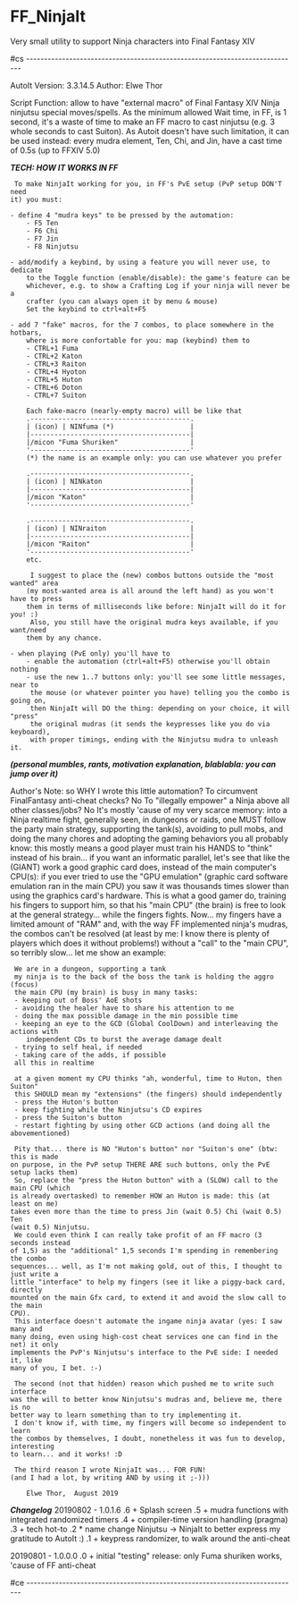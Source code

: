 # FF_NinjaIt
Very small utility to support Ninja characters into Final Fantasy XIV

#cs ----------------------------------------------------------------------------

 AutoIt Version: 3.3.14.5
 Author: Elwe Thor

 Script Function: allow to have "external macro" of Final Fantasy XIV Ninja
	ninjutsu special moves/spells.
	 As the minimum allowed Wait time, in FF, is 1 second, it's a waste of time
	to make an FF macro to cast ninjutsu (e.g. 3 whole seconds to cast Suiton).
	 As Autoit doesn't have such limitation, it can be used instead: every mudra
	element, Ten, Chi, and Jin, have a cast time of 0.5s (up to FFXIV 5.0)


___TECH: HOW IT WORKS IN FF___

	 To make NinjaIt working for you, in FF's PvE setup (PvP setup DON'T need
	it) you must:

	- define 4 "mudra keys" to be pressed by the automation:
		- F5 Ten
		- F6 Chi
		- F7 Jin
		- F8 Ninjutsu

	- add/modify a keybind, by using a feature you will never use, to dedicate
		to the Toggle function (enable/disable): the game's feature can be
		whichever, e.g. to show a Crafting Log if your ninja will never be a
		crafter (you can always open it by menu & mouse)
		Set the keybind to ctrl+alt+F5

	- add 7 "fake" macros, for the 7 combos, to place somewhere in the hotbars,
		where is more confortable for you: map (keybind) them to
		- CTRL+1 Fuma
		- CTRL+2 Katon
		- CTRL+3 Raiton
		- CTRL+4 Hyoton
		- CTRL+5 Huton
		- CTRL+6 Doton
		- CTRL+7 Suiton

		Each fake-macro (nearly-empty macro) will be like that
		.----------------------------------------.
		| (icon) | NINfuma (*)					 |
		|----------------------------------------|
		|/micon "Fuma Shuriken"					 |
		'----------------------------------------'
		(*) the name is an example only: you can use whatever you prefer

		.----------------------------------------.
		| (icon) | NINkaton 					 |
		|----------------------------------------|
		|/micon "Katon"					 		 |
		'----------------------------------------'

		.----------------------------------------.
		| (icon) | NINraiton 					 |
		|----------------------------------------|
		|/micon "Raiton"				 		 |
		'----------------------------------------'
		etc.

		 I suggest to place the (new) combos buttons outside the "most wanted" area
		(my most-wanted area is all around the left hand) as you won't have to press
		them in terms of milliseconds like before: NinjaIt will do it for you! :)
		 Also, you still have the original mudra keys available, if you want/need
		them by any chance.

	- when playing (PvE only) you'll have to
		- enable the automation (ctrl+alt+F5) otherwise you'll obtain nothing
		- use the new 1..7 buttons only: you'll see some little messages, near to
		 the mouse (or whatever pointer you have) telling you the combo is going on,
		 then NinjaIt will DO the thing: depending on your choice, it will "press"
		 the original mudras (it sends the keypresses like you do via keyboard),
		 with proper timings, ending with the Ninjutsu mudra to unleash it.


___(personal mumbles, rants, motivation explanation, blablabla: you can jump over it)___

Author's Note: so WHY I wrote this little automation?
	 To circumvent FinalFantasy anti-cheat checks? No
	 To "illegally empower" a Ninja above all other classes/jobs? No
	 It's mostly 'cause of my very scarce memory: into a Ninja realtime fight,
	generally seen, in dungeons or raids, one MUST follow the party main strategy,
	supporting the tank(s), avoiding to pull mobs, and doing the many chores and
	adopting the gaming behaviors you all probably know: this mostly means a good
	player must train his HANDS to "think" instead of his brain... if you want an
	informatic parallel, let's see that like the (GIANT) work a good graphic card
	does, instead of the main computer's CPU(s): if you ever tried to use the
	"GPU emulation" (graphic card software emulation ran in the main CPU) you saw
	it was thousands times slower than using the graphics card's hardware.
	 This is what a good gamer do, training his fingers to support him, so that
	his "main CPU" (the brain) is free to look at the general strategy... while
	the fingers fights.
	 Now... my fingers have a limited amount of "RAM" and, with the way FF
	implemented ninja's mudras, the combos can't be resolved (at least by me: I
	know there is plenty of players which does it without problems!) without a
	"call" to the "main CPU", so terribly slow... let me show an example:

	 We are in a dungeon, supporting a tank
	 my ninja is to the back of the boss the tank is holding the aggro (focus)
	 the main CPU (my brain) is busy in many tasks:
	 - keeping out of Boss' AoE shots
	 - avoiding the healer have to share his attention to me
	 - doing the max possible damage in the min possible time
	 - keeping an eye to the GCD (Global CoolDown) and interleaving the actions with
		independent CDs to burst the average damage dealt
	 - trying to self heal, if needed
	 - taking care of the adds, if possible
	 all this in realtime

	 at a given moment my CPU thinks "ah, wonderful, time to Huton, then Suiton"
	 this SHOULD mean my "extensions" (the fingers) should independently
	 - press the Huton's button
	 - keep fighting while the Ninjutsu's CD expires
	 - press the Suiton's button
	 - restart fighting by using other GCD actions (and doing all the abovementioned)

	 Pity that... there is NO "Huton's button" nor "Suiton's one" (btw: this is made
	on purpose, in the PvP setup THERE ARE such buttons, only the PvE setup lacks them)
	 So, replace the "press the Huton button" with a (SLOW) call to the main CPU (which
	is already overtasked) to remember HOW an Huton is made: this (at least on me)
	takes even more than the time to press Jin (wait 0.5) Chi (wait 0.5) Ten
	(wait 0.5) Ninjutsu.
	 We could even think I can really take profit of an FF macro (3 seconds instead
	of 1,5) as the "additional" 1,5 seconds I'm spending in remembering the combo
	sequences... well, as I'm not making gold, out of this, I thought to just write a
	little "interface" to help my fingers (see it like a piggy-back card, directly
	mounted on the main Gfx card, to extend it and avoid the slow call to the main
	CPU).
	 This interface doesn't automate the ingame ninja avatar (yes: I saw many and
	many doing, even using high-cost cheat services one can find in the net) it only
	implements the PvP's Ninjutsu's interface to the PvE side: I needed it, like
	many of you, I bet. :-)

	 The second (not that hidden) reason which pushed me to write such interface
	was the will to better know Ninjutsu's mudras and, believe me, there is no
	better way to learn something than to try implementing it.
	 I don't know if, with time, my fingers will become so independent to learn
	the combos by themselves, I doubt, nonetheless it was fun to develop, interesting
	to learn... and it works! :D

	 The third reason I wrote NinjaIt was... FOR FUN!
	(and I had a lot, by writing AND by using it ;-)))

		Elwe Thor,	August 2019

___Changelog___
20190802 - 1.0.1.6
.6 + Splash screen
.5 + mudra functions with integrated randomized timers
.4 + compiler-time version handling (pragma)
.3 + tech hot-to
.2 * name change Ninjutsu -> NinjaIt to better express my gratitude to AutoIt :)
.1 + keypress randomizer, to walk around the anti-cheat

20190801 - 1.0.0.0
.0 + initial "testing" release: only Fuma shuriken works, 'cause of FF anti-cheat

#ce ----------------------------------------------------------------------------
